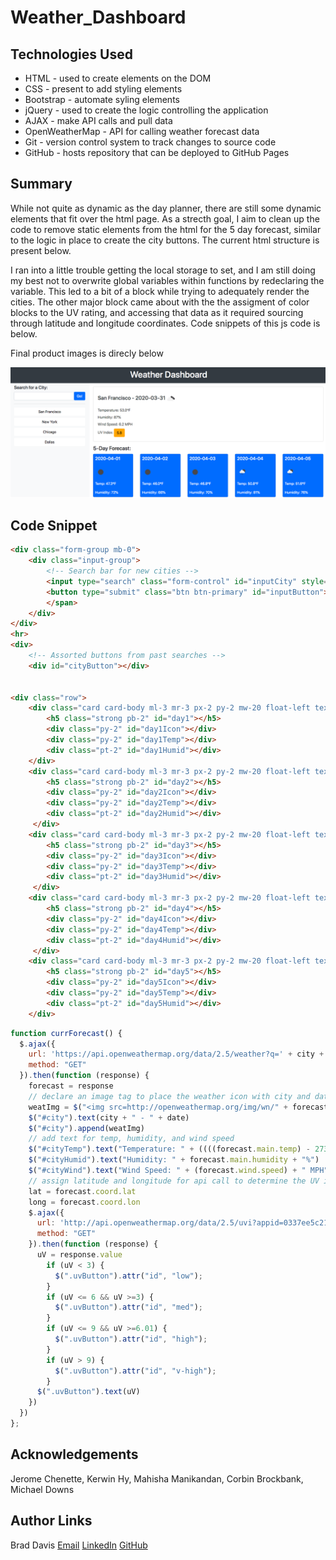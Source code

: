# Weather_Dashboard

## Technologies Used
- HTML - used to create elements on the DOM
- CSS - present to add styling elements
- Bootstrap - automate syling elements
- jQuery - used to create the logic controlling the application
- AJAX - make API calls and pull data
- OpenWeatherMap - API for calling weather forecast data
- Git - version control system to track changes to source code
- GitHub - hosts repository that can be deployed to GitHub Pages

## Summary

While not quite as dynamic as the day planner, there are still some dynamic elements that fit over the html page.  As a strecth goal, I aim to clean up the code to remove static elements from the html for the 5 day forecast, similar to the logic in place to create the city buttons.  The current html structure is present below.

I ran into a little trouble getting the local storage to set, and I am still doing my best not to overwrite global variables within functions by redeclaring the variable.  This led to a bit of a block while trying to adequately render the cities. The other major block came about with the the assigment of color blocks to the UV rating, and accessing that data as it required sourcing through latitude and longitude coordinates. Code snippets of this js code is below.

Final product images is direcly below

<img src="https://github.com/davisbradleyj/Weather_Dashboard/blob/master/Assets/forecast.png">

## Code Snippet

```html
<div class="form-group mb-0">
    <div class="input-group">
        <!-- Search bar for new cities -->
        <input type="search" class="form-control" id="inputCity" style="width: 200px">
        <button type="submit" class="btn btn-primary" id="inputButton">Go!</button>
        </span>
    </div>            
</div>
<hr>
<div>
    <!-- Assorted buttons from past searches -->
    <div id="cityButton"></div>


<div class="row">
    <div class="card card-body ml-3 mr-3 px-2 py-2 mw-20 float-left text-white bg-primary">
        <h5 class="strong pb-2" id="day1"></h5>
        <div class="py-2" id="day1Icon"></div>
        <div class="py-2" id="day1Temp"></div>
        <div class="pt-2" id="day1Humid"></div>
    </div>
    <div class="card card-body ml-3 mr-3 px-2 py-2 mw-20 float-left text-white bg-primary">
        <h5 class="strong pb-2" id="day2"></h5>
        <div class="py-2" id="day2Icon"></div>
        <div class="py-2" id="day2Temp"></div>
        <div class="pt-2" id="day2Humid"></div>
     </div>
    <div class="card card-body ml-3 mr-3 px-2 py-2 mw-20 float-left text-white bg-primary">
        <h5 class="strong pb-2" id="day3"></h5>
        <div class="py-2" id="day3Icon"></div>
        <div class="py-2" id="day3Temp"></div>
        <div class="pt-2" id="day3Humid"></div>
     </div>
    <div class="card card-body ml-3 mr-3 px-2 py-2 mw-20 float-left text-white bg-primary">
        <h5 class="strong pb-2" id="day4"></h5>
        <div class="py-2" id="day4Icon"></div>
        <div class="py-2" id="day4Temp"></div>
        <div class="pt-2" id="day4Humid"></div>
     </div>
    <div class="card card-body ml-3 mr-3 px-2 py-2 mw-20 float-left text-white bg-primary">
        <h5 class="strong pb-2" id="day5"></h5>
        <div class="py-2" id="day5Icon"></div>
        <div class="py-2" id="day5Temp"></div>
        <div class="pt-2" id="day5Humid"></div>
    </div>
```

```js
function currForecast() {
  $.ajax({
    url: 'https://api.openweathermap.org/data/2.5/weather?q=' + city + '&APPID=0337ee5c21f2fbff84511550c3460591',
    method: "GET"
  }).then(function (response) {
    forecast = response
    // declare an image tag to place the weather icon with city and date
    weatImg = $("<img src=http://openweathermap.org/img/wn/" + forecast.weather[0].icon + ".png />")
    $("#city").text(city + " - " + date)
    $("#city").append(weatImg)
    // add text for temp, humidity, and wind speed
    $("#cityTemp").text("Temperature: " + ((((forecast.main.temp) - 273.15) * (9 / 5) + 32).toFixed(1)) + "°F")
    $("#cityHumid").text("Humidity: " + forecast.main.humidity + "%")
    $("#cityWind").text("Wind Speed: " + (forecast.wind.speed) + " MPH")
    // assign latitude and longitude for api call to determine the UV information, then make the API call
    lat = forecast.coord.lat
    long = forecast.coord.lon
    $.ajax({
      url: 'http://api.openweathermap.org/data/2.5/uvi?appid=0337ee5c21f2fbff84511550c3460591&lat=' + lat + '&lon=' + long,
      method: "GET"
    }).then(function (response) {
      uV = response.value
        if (uV < 3) {
          $(".uvButton").attr("id", "low");
        }
        if (uV <= 6 && uV >=3) {
          $(".uvButton").attr("id", "med");
        }
        if (uV <= 9 && uV >=6.01) {
          $(".uvButton").attr("id", "high");
        }
        if (uV > 9) {
          $(".uvButton").attr("id", "v-high");
        }
      $(".uvButton").text(uV)
    })
  })
};

```


## Acknowledgements

Jerome Chenette, Kerwin Hy, Mahisha Manikandan, Corbin Brockbank, Michael Downs

## Author Links

Brad Davis
[Email](davis.bradleyj@gmail.com)
[LinkedIn](https://www.linkedin.com/in/brad-davis-7885884/)
[GitHub](https://github.com/davisbradleyj)
